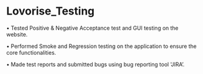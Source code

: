 # Lovorise_Testing
•	Tested Positive & Negative Acceptance test and GUI testing on the website.

•	Performed Smoke and Regression testing on the application to ensure the core functionalities. 

•	Made test reports and submitted bugs using bug reporting tool 'JIRA’.
